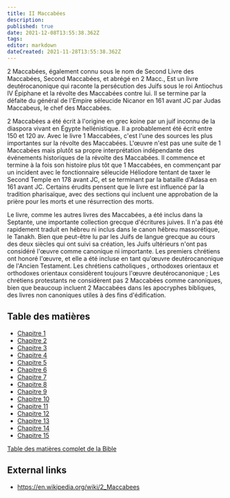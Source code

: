 ```yaml
---
title: II Maccabées
description: 
published: true
date: 2021-12-08T13:55:38.362Z
tags: 
editor: markdown
dateCreated: 2021-11-28T13:55:38.362Z
---
```


2 Maccabées, également connu sous le nom de Second Livre des Maccabées, Second Maccabées, et abrégé en 2 Macc., Est un livre deutérocanonique qui raconte la persécution des Juifs sous le roi Antiochus IV Épiphane et la révolte des Maccabées contre lui. Il se termine par la défaite du général de l'Empire séleucide Nicanor en 161 avant JC par Judas Maccabeus, le chef des Maccabées.

2 Maccabées a été écrit à l'origine en grec koine par un juif inconnu de la diaspora vivant en Égypte hellénistique. Il a probablement été écrit entre 150 et 120 av. Avec le livre 1 Maccabées, c'est l'une des sources les plus importantes sur la révolte des Maccabées. L'œuvre n'est pas une suite de 1 Maccabées mais plutôt sa propre interprétation indépendante des événements historiques de la révolte des Maccabées. Il commence et termine à la fois son histoire plus tôt que 1 Maccabées, en commençant par un incident avec le fonctionnaire séleucide Héliodore tentant de taxer le Second Temple en 178 avant JC, et se terminant par la bataille d'Adasa en 161 avant JC. Certains érudits pensent que le livre est influencé par la tradition pharisaïque, avec des sections qui incluent une approbation de la prière pour les morts et une résurrection des morts.

Le livre, comme les autres livres des Maccabées, a été inclus dans la Septante, une importante collection grecque d'écritures juives. Il n'a pas été rapidement traduit en hébreu ni inclus dans le canon hébreu massorétique, le Tanakh. Bien que peut-être lu par les Juifs de langue grecque au cours des deux siècles qui ont suivi sa création, les Juifs ultérieurs n'ont pas considéré l'œuvre comme canonique ni importante. Les premiers chrétiens ont honoré l'œuvre, et elle a été incluse en tant qu'œuvre deutérocanonique de l'Ancien Testament. Les chrétiens catholiques , orthodoxes orientaux et orthodoxes orientaux considèrent toujours l'œuvre deutérocanonique ; Les chrétiens protestants ne considèrent pas 2 Maccabées comme canoniques, bien que beaucoup incluent 2 Maccabées dans les apocryphes bibliques, des livres non canoniques utiles à des fins d'édification. 

## Table des matières

- [Chapitre 1](/fr/Bible/2_Maccabees/1)
- [Chapitre 2](/fr/Bible/2_Maccabees/2)
- [Chapitre 3](/fr/Bible/2_Maccabees/3)
- [Chapitre 4](/fr/Bible/2_Maccabees/4)
- [Chapitre 5](/fr/Bible/2_Maccabees/5)
- [Chapitre 6](/fr/Bible/2_Maccabees/6)
- [Chapitre 7](/fr/Bible/2_Maccabees/7)
- [Chapitre 8](/fr/Bible/2_Maccabees/8)
- [Chapitre 9](/fr/Bible/2_Maccabees/9)
- [Chapitre 10](/fr/Bible/2_Maccabees/10)
- [Chapitre 11](/fr/Bible/2_Maccabees/11)
- [Chapitre 12](/fr/Bible/2_Maccabees/12)
- [Chapitre 13](/fr/Bible/2_Maccabees/13)
- [Chapitre 14](/fr/Bible/2_Maccabees/14)
- [Chapitre 15](/fr/Bible/2_Maccabees/15)



[Table des matières complet de la Bible](/fr/index/bible)


## External links

- https://en.wikipedia.org/wiki/2_Maccabees